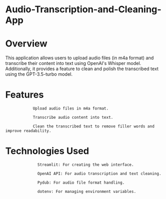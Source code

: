 # Audio-Transcription-and-Cleaning-App
# Overview
This application allows users to upload audio files (in m4a format) and transcribe their content into text using OpenAI's Whisper model. Additionally, it provides a feature to clean and polish the transcribed text using the GPT-3.5-turbo model.

# Features

                Upload audio files in m4a format.
                
                Transcribe audio content into text.
                
                Clean the transcribed text to remove filler words and improve readability.

# Technologies Used

                  Streamlit: For creating the web interface.
                  
                  OpenAI API: For audio transcription and text cleaning.
                  
                  Pydub: For audio file format handling.
                  
                  dotenv: For managing environment variables.
